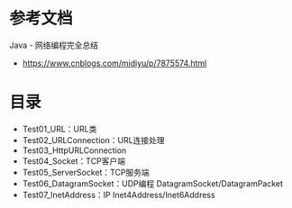 # 参考文档
Java - 网络编程完全总结 
- https://www.cnblogs.com/midiyu/p/7875574.html

# 目录
- Test01_URL：URL类
- Test02_URLConnection：URL连接处理
- Test03_HttpURLConnection
- Test04_Socket：TCP客户端
- Test05_ServerSocket：TCP服务端
- Test06_DatagramSocket：UDP编程 DatagramSocket/DatagramPacket
- Test07_InetAddress：IP Inet4Address/Inet6Address
